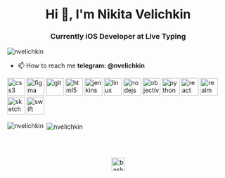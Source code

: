<h1 align="center">Hi 👋, I'm Nikita Velichkin</h1>
<h3 align="center">Currently iOS Developer at Live Typing</h3>

<p align="left"> <img src="https://komarev.com/ghpvc/?username=nvelichkin" alt="nvelichkin" /> </p>

- 📫 How to reach me **telegram: @nvelichkin**

<p align="left"><img src="https://devicons.github.io/devicon/devicon.git/icons/css3/css3-original-wordmark.svg" alt="css3" width="40" height="40"/> <img src="https://www.vectorlogo.zone/logos/figma/figma-icon.svg" alt="figma" width="40" height="40"/> <img src="https://www.vectorlogo.zone/logos/git-scm/git-scm-icon.svg" alt="git" width="40" height="40"/> <img src="https://devicons.github.io/devicon/devicon.git/icons/html5/html5-original-wordmark.svg" alt="html5" width="40" height="40"/> <img src="https://www.vectorlogo.zone/logos/jenkins/jenkins-icon.svg" alt="jenkins" width="40" height="40"/> <img src="https://devicons.github.io/devicon/devicon.git/icons/linux/linux-original.svg" alt="linux" width="40" height="40"/> <img src="https://devicons.github.io/devicon/devicon.git/icons/nodejs/nodejs-original-wordmark.svg" alt="nodejs" width="40" height="40"/> <img src="https://www.vectorlogo.zone/logos/apple_objectivec/apple_objectivec-icon.svg" alt="objectivec" width="40" height="40"/> <img src="https://devicons.github.io/devicon/devicon.git/icons/python/python-original.svg" alt="python" width="40" height="40"/> <img src="https://devicons.github.io/devicon/devicon.git/icons/react/react-original-wordmark.svg" alt="react" width="40" height="40"/> <img src="https://raw.githubusercontent.com/bestofjs/bestofjs-webui/8665e8c267a0215f3159df28b33c365198101df5/public/logos/realm.svg" alt="realm" width="40" height="40"/> <img src="https://www.vectorlogo.zone/logos/sketchapp/sketchapp-icon.svg" alt="sketch" width="40" height="40"/> <img src="https://devicons.github.io/devicon/devicon.git/icons/swift/swift-original-wordmark.svg" alt="swift" width="40" height="40"/></p><p><img align="left" src="https://github-readme-stats.vercel.app/api/top-langs/?username=nvelichkin&layout=compact&hide=html" alt="nvelichkin" /></p>

<p>&nbsp;<img align="center" src="https://github-readme-stats.vercel.app/api?username=nvelichkin&show_icons=true" alt="nvelichkin" /></p>

<br>
<br>

<p align="center">
<a href="https://twitter.com/bashka633" target="blank"><img align="center" src="https://cdn.jsdelivr.net/npm/simple-icons@3.0.1/icons/twitter.svg" alt="bashka633" height="30" width="30" /></a>
</p>
